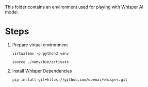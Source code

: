 This folder contains an environment used for playing with Whisper AI model.

# Steps

1. Prepare virtual environment
   
   ``` shell
   virtualenv -p python3 venv
   
   source ./venv/bin/activate

2. Install Whisper Dependencies

    ``` shell
    pip install git+https://github.com/openai/whisper.git
    ```